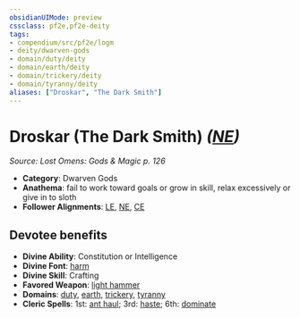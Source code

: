 ```yaml
---
obsidianUIMode: preview
cssclass: pf2e,pf2e-deity
tags:
- compendium/src/pf2e/logm
- deity/dwarven-gods
- domain/duty/deity
- domain/earth/deity
- domain/trickery/deity
- domain/tyranny/deity
aliases: ["Droskar", "The Dark Smith"]
---
```

# Droskar (The Dark Smith) *([NE](../../../Rules/traits/neutral-evil-b1.md))*  
*Source: Lost Omens: Gods & Magic p. 126*  

- **Category**: Dwarven Gods
- **Anathema**: fail to work toward goals or grow in skill, relax excessively or give in to sloth
- **Follower Alignments**: [LE](../../../Rules/traits/lawful-evil-b1.md), [NE](../../../Rules/traits/neutral-evil-b1.md), [CE](../../../Rules/traits/chaotic-evil-b1.md)

## Devotee benefits

- **Divine Ability**: Constitution or Intelligence
- **Divine Font**: [harm](../../spells/harm.md)
- **Divine Skill**: Crafting
- **Favored Weapon**: [light hammer](../../equipment/items/light-hammer.md)
- **Domains**: [duty](../domains.md#Duty), [earth](../domains.md#Earth), [trickery](../domains.md#Trickery), [tyranny](../domains.md#Tyranny)
- **Cleric Spells**: 1st: [ant haul](../../spells/ant-haul.md); 3rd: [haste](../../spells/haste.md); 6th: [dominate](../../spells/dominate.md)